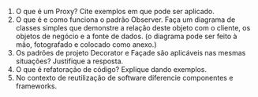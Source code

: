 1. O que é um Proxy? Cite exemplos em que pode ser aplicado. 
2. O que é e como funciona o padrão Observer. Faça um diagrama de classes simples que demonstre a relação deste objeto com o cliente, os objetos de negócio e a fonte de dados. (o diagrama pode ser feito à mão, fotografado e colocado como anexo.)
3. Os padrões de projeto Decorator e Façade são aplicáveis nas mesmas situações? Justifique a resposta. 
4. O que é refatoração de código? Explique dando exemplos. 
5. No contexto de reutilização de software diferencie componentes e frameworks.